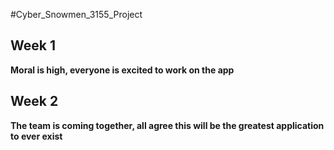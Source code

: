 #Cyber_Snowmen_3155_Project

## Week 1
**Moral is high, everyone is excited to work on the app**

## Week 2
**The team is coming together, all agree this will be the greatest application to ever exist**
